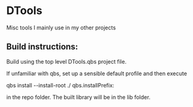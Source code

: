 # DTools
Misc tools I mainly use in my other projects

## Build instructions:

Build using the top level DTools.qbs project file.

If unfamiliar with qbs, set up a sensible default profile and then execute

qbs install --install-root ./ qbs.installPrefix:

in the repo folder. The built library will be in the lib folder.
